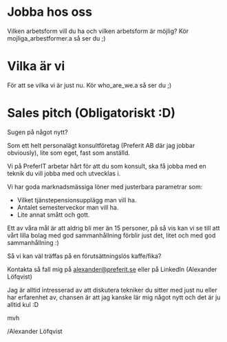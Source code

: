 # Jobba hos oss
Vilken arbetsform vill du ha och vilken arbetsform är möjlig?
Kör mojliga_arbestformer.a så ser du ;)
# Vilka är vi
För att se vilka vi är just nu. Kör who_are_we.a så ser du ;) 
# Sales pitch (Obligatoriskt :D)
Sugen på något nytt?

Som ett helt personalägt konsultföretag (Preferit AB där jag jobbar obviously), lite som eget, fast som anställd.

Vi på PreferIT arbetar hårt för att du som konsult, ska få jobba med en teknik du vill jobba med och utvecklas i.

Vi har goda marknadsmässiga löner med justerbara parametrar som:
* Vilket tjänstepensionsupplägg man vill ha.
* Antalet semesterveckor man vill ha.
* Lite annat smått och gott.

Ett av våra mål är att aldrig bli mer än 15 personer, på så vis kan vi se till att vårt lilla bolag med god sammanhållning förblir just det, litet och med god sammanhållning :)

Så vi kan väl träffas på en förutsättningslös kaffe/fika?

Kontakta så fall mig på alexander@preferit.se eller på LinkedIn (Alexander Löfqvist)

Jag är alltid intresserad av att diskutera tekniker du sitter med just nu eller har erfarenhet av, chansen är att jag kanske lär mig något nytt och det är ju alltid kul :D

mvh

/Alexander Löfqvist
